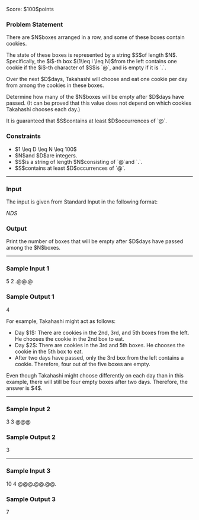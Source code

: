 
<div>

<span>

<span>

<p>
Score: $100$points
</p>

<div>

<section>

### **Problem Statement**

<p>
There are $N$boxes arranged in a row, and some of these boxes contain cookies.
</p>

<p>
The state of these boxes is represented by a string $S$of length $N$.
Specifically, the $i$-th box $(1\leq i \leq N)$from the left contains one cookie if the $i$-th character of $S$is `@`, and is empty if it is `.`.
</p>

<p>
Over the next $D$days, Takahashi will choose and eat one cookie per day from among the cookies in these boxes.
</p>

<p>
Determine how many of the $N$boxes will be empty after $D$days have passed.
(It can be proved that this value does not depend on which cookies Takahashi chooses each day.)
</p>

<p>
It is guaranteed that $S$contains at least $D$occurrences of `@`.
</p>

</section>

</div>

<div>

<section>

### **Constraints**

<ul>

<li>
$1 \leq D \leq N \leq 100$
</li>

<li>
$N$and $D$are integers.
</li>

<li>
$S$is a string of length $N$consisting of `@`and `.`.
</li>

<li>
$S$contains at least $D$occurrences of `@`.
</li>

</ul>

</section>

</div>

---

<div>

<div>

<section>

### **Input**

<p>
The input is given from Standard Input in the following format:
</p>

<div>

$N$$D$$S$
</div>

</section>

</div>

<div>

<section>

### **Output**

<p>
Print the number of boxes that will be empty after $D$days have passed among the $N$boxes.
</p>

</section>

</div>

</div>

---

<div>

<section>

### **Sample Input 1**

<div>

5 2
.@@.@

</div>

</section>

</div>

<div>

<section>

### **Sample Output 1**

<div>

4

</div>

<p>
For example, Takahashi might act as follows:
</p>

<ul>

<li>
Day $1$: There are cookies in the 2nd, 3rd, and 5th boxes from the left. He chooses the cookie in the 2nd box to eat.
</li>

<li>
Day $2$: There are cookies in the 3rd and 5th boxes. He chooses the cookie in the 5th box to eat.
</li>

<li>
After two days have passed, only the 3rd box from the left contains a cookie. Therefore, four out of the five boxes are empty.
</li>

</ul>

<p>
Even though Takahashi might choose differently on each day than in this example, there will still be four empty boxes after two days.
Therefore, the answer is $4$.
</p>

</section>

</div>

---

<div>

<section>

### **Sample Input 2**

<div>

3 3
@@@

</div>

</section>

</div>

<div>

<section>

### **Sample Output 2**

<div>

3

</div>

</section>

</div>

---

<div>

<section>

### **Sample Input 3**

<div>

10 4
@@@.@@.@@.

</div>

</section>

</div>

<div>

<section>

### **Sample Output 3**

<div>

7

</div>

</section>

</div>

</span>

</span>

</div>
